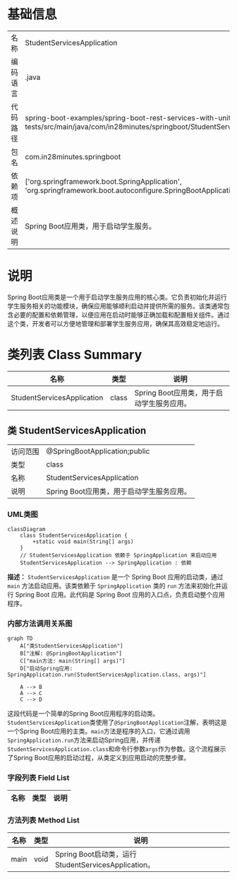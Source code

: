 # 基础信息

|      |      |
|------|------|
| 名称 | StudentServicesApplication |
| 编码语言 | .java |
| 代码路径 | spring-boot-examples/spring-boot-rest-services-with-unit-and-integration-tests/src/main/java/com/in28minutes/springboot/StudentServicesApplication.java |
| 包名 | com.in28minutes.springboot |
| 依赖项 | ['org.springframework.boot.SpringApplication', 'org.springframework.boot.autoconfigure.SpringBootApplication'] |
| 概述说明 | Spring Boot应用类，用于启动学生服务。 |

# 说明

Spring Boot应用类是一个用于启动学生服务应用的核心类。它负责初始化并运行学生服务相关的功能模块，确保应用能够顺利启动并提供所需的服务。该类通常包含必要的配置和依赖管理，以便应用在启动时能够正确加载和配置相关组件。通过这个类，开发者可以方便地管理和部署学生服务应用，确保其高效稳定地运行。

# 类列表 Class Summary

| 名称   | 类型  | 说明 |
|-------|------|-------------|
| StudentServicesApplication | class | Spring Boot应用类，用于启动学生服务应用。 |



## 类 StudentServicesApplication

|      |      |
|------|------|
| 访问范围 | @SpringBootApplication;public |
| 类型 | class |
| 名称 | StudentServicesApplication |
| 说明 | Spring Boot应用类，用于启动学生服务应用。 |


### UML类图

```mermaid
classDiagram
    class StudentServicesApplication {
        +static void main(String[] args)
    }
    // StudentServicesApplication 依赖于 SpringApplication 来启动应用
    StudentServicesApplication --> SpringApplication : 依赖
```

**描述：**
`StudentServicesApplication` 是一个 Spring Boot 应用的启动类，通过 `main` 方法启动应用。该类依赖于 `SpringApplication` 类的 `run` 方法来初始化并运行 Spring Boot 应用。此代码是 Spring Boot 应用的入口点，负责启动整个应用程序。


### 内部方法调用关系图

```mermaid
graph TD
    A["类StudentServicesApplication"]
    B["注解: @SpringBootApplication"]
    C["main方法: main(String[] args)"]
    D["启动Spring应用: SpringApplication.run(StudentServicesApplication.class, args)"]

    A --> B
    A --> C
    C --> D
```

这段代码是一个简单的Spring Boot应用程序的启动类。`StudentServicesApplication`类使用了`@SpringBootApplication`注解，表明这是一个Spring Boot应用的主类。`main`方法是程序的入口，它通过调用`SpringApplication.run`方法来启动Spring应用，并传递`StudentServicesApplication.class`和命令行参数`args`作为参数。这个流程展示了Spring Boot应用的启动过程，从类定义到应用启动的完整步骤。

### 字段列表 Field List

| 名称  | 类型  | 说明 |
|-------|-------|------|

### 方法列表 Method List

| 名称  | 类型  | 说明 |
|-------|-------|------|
| main | void | Spring Boot启动类，运行StudentServicesApplication。 |




